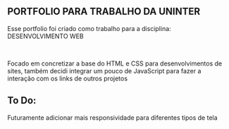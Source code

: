 ## PORTFOLIO PARA TRABALHO DA UNINTER

<p>Esse portfolio foi criado como trabalho para a disciplina: DESENVOLVIMENTO WEB</p>
<br>
<p>Focado em concretizar a base do HTML e CSS para desenvolvimentos de sites, também decidi integrar um pouco de JavaScript para fazer a interação com os links de outros projetos</p>

<h2>To Do:</h2>
<p>Futuramente adicionar mais responsividade para diferentes tipos de tela</p>
